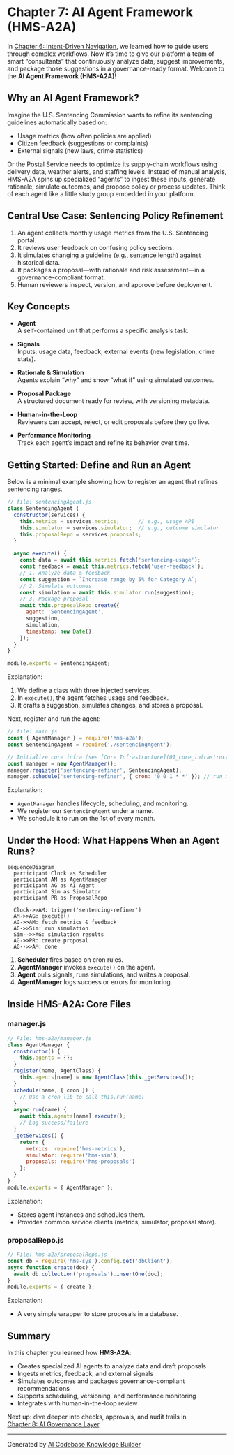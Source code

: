 # Chapter 7: AI Agent Framework (HMS-A2A)

In [Chapter 6: Intent-Driven Navigation](06_intent_driven_navigation_.md), we learned how to guide users through complex workflows. Now it’s time to give our platform a team of smart “consultants” that continuously analyze data, suggest improvements, and package those suggestions in a governance-ready format. Welcome to the **AI Agent Framework (HMS-A2A)**!

## Why an AI Agent Framework?

Imagine the U.S. Sentencing Commission wants to refine its sentencing guidelines automatically based on:
- Usage metrics (how often policies are applied)  
- Citizen feedback (suggestions or complaints)  
- External signals (new laws, crime statistics)  

Or the Postal Service needs to optimize its supply-chain workflows using delivery data, weather alerts, and staffing levels. Instead of manual analysis, HMS-A2A spins up specialized “agents” to ingest these inputs, generate rationale, simulate outcomes, and propose policy or process updates. Think of each agent like a little study group embedded in your platform.

## Central Use Case: Sentencing Policy Refinement

1. An agent collects monthly usage metrics from the U.S. Sentencing portal.  
2. It reviews user feedback on confusing policy sections.  
3. It simulates changing a guideline (e.g., sentence length) against historical data.  
4. It packages a proposal—with rationale and risk assessment—in a governance-compliant format.  
5. Human reviewers inspect, version, and approve before deployment.

## Key Concepts

- **Agent**  
  A self-contained unit that performs a specific analysis task.

- **Signals**  
  Inputs: usage data, feedback, external events (new legislation, crime stats).

- **Rationale & Simulation**  
  Agents explain “why” and show “what if” using simulated outcomes.

- **Proposal Package**  
  A structured document ready for review, with versioning metadata.

- **Human-in-the-Loop**  
  Reviewers can accept, reject, or edit proposals before they go live.

- **Performance Monitoring**  
  Track each agent’s impact and refine its behavior over time.

## Getting Started: Define and Run an Agent

Below is a minimal example showing how to register an agent that refines sentencing ranges.

```javascript
// file: sentencingAgent.js
class SentencingAgent {
  constructor(services) {
    this.metrics = services.metrics;      // e.g., usage API
    this.simulator = services.simulator;  // e.g., outcome simulator
    this.proposalRepo = services.proposals;
  }

  async execute() {
    const data = await this.metrics.fetch('sentencing-usage');
    const feedback = await this.metrics.fetch('user-feedback');
    // 1. Analyze data & feedback
    const suggestion = `Increase range by 5% for Category A`;
    // 2. Simulate outcomes
    const simulation = await this.simulator.run(suggestion);
    // 3. Package proposal
    await this.proposalRepo.create({
      agent: 'SentencingAgent',
      suggestion,
      simulation,
      timestamp: new Date(),
    });
  }
}

module.exports = SentencingAgent;
```

Explanation:
1. We define a class with three injected services.  
2. In `execute()`, the agent fetches usage and feedback.  
3. It drafts a suggestion, simulates changes, and stores a proposal.

Next, register and run the agent:

```javascript
// file: main.js
const { AgentManager } = require('hms-a2a');
const SentencingAgent = require('./sentencingAgent');

// Initialize core infra (see [Core Infrastructure](01_core_infrastructure__hms_sys__.md))
const manager = new AgentManager();
manager.register('sentencing-refiner', SentencingAgent);
manager.schedule('sentencing-refiner', { cron: '0 0 1 * *' }); // run monthly
```

Explanation:
- `AgentManager` handles lifecycle, scheduling, and monitoring.  
- We register our `SentencingAgent` under a name.  
- We schedule it to run on the 1st of every month.

## Under the Hood: What Happens When an Agent Runs?

```mermaid
sequenceDiagram
  participant Clock as Scheduler
  participant AM as AgentManager
  participant AG as AI Agent
  participant Sim as Simulator
  participant PR as ProposalRepo

  Clock->>AM: trigger('sentencing-refiner')
  AM->>AG: execute()
  AG->>AM: fetch metrics & feedback
  AG->>Sim: run simulation
  Sim-->>AG: simulation results
  AG->>PR: create proposal
  AG-->>AM: done
```

1. **Scheduler** fires based on cron rules.  
2. **AgentManager** invokes `execute()` on the agent.  
3. **Agent** pulls signals, runs simulations, and writes a proposal.  
4. **AgentManager** logs success or errors for monitoring.

## Inside HMS-A2A: Core Files

### manager.js

```javascript
// File: hms-a2a/manager.js
class AgentManager {
  constructor() {
    this.agents = {};
  }
  register(name, AgentClass) {
    this.agents[name] = new AgentClass(this._getServices());
  }
  schedule(name, { cron }) {
    // Use a cron lib to call this.run(name)
  }
  async run(name) {
    await this.agents[name].execute();
    // Log success/failure
  }
  _getServices() {
    return {
      metrics: require('hms-metrics'),
      simulator: require('hms-sim'),
      proposals: require('hms-proposals')
    };
  }
}
module.exports = { AgentManager };
```

Explanation:
- Stores agent instances and schedules them.  
- Provides common service clients (metrics, simulator, proposal store).

### proposalRepo.js

```javascript
// File: hms-a2a/proposalRepo.js
const db = require('hms-sys').config.get('dbClient');
async function create(doc) {
  await db.collection('proposals').insertOne(doc);
}
module.exports = { create };
```

Explanation:
- A very simple wrapper to store proposals in a database.

## Summary

In this chapter you learned how **HMS-A2A**:

- Creates specialized AI agents to analyze data and draft proposals  
- Ingests metrics, feedback, and external signals  
- Simulates outcomes and packages governance-compliant recommendations  
- Supports scheduling, versioning, and performance monitoring  
- Integrates with human-in-the-loop review

Next up: dive deeper into checks, approvals, and audit trails in  
[Chapter 8: AI Governance Layer](08_ai_governance_layer_.md).

---

Generated by [AI Codebase Knowledge Builder](https://github.com/The-Pocket/Tutorial-Codebase-Knowledge)